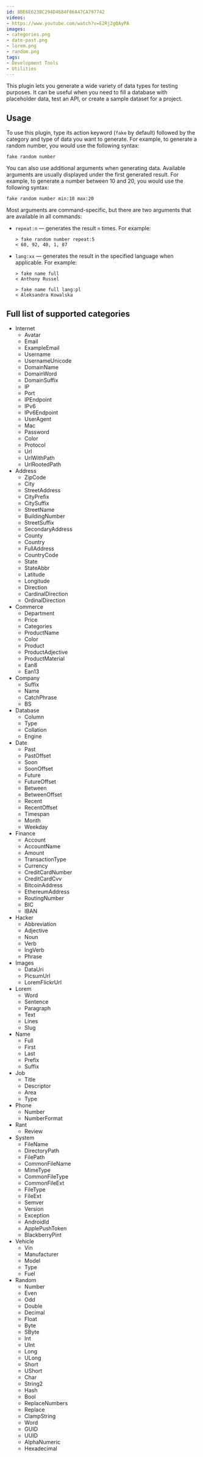 ```yaml
---
id: 8BE6E623BC294D4684F86A47CA797742
videos:
- https://www.youtube.com/watch?v=E2Rj2gQAyPA
images:
- categories.png
- date-past.png
- lorem.png
- random.png
tags:
- Development Tools
- Utilities
---
```


This plugin lets you generate a wide variety of data types for testing purposes. It can be useful when you need to fill a database with placeholder data, test an API, or create a sample dataset for a project.

## Usage

To use this plugin, type its action keyword (`fake` by default) followed by the category and type of data you want to generate. For example, to generate a random number, you would use the following syntax:

```
fake random number
```

You can also use additional arguments when generating data. Available arguments are usually displayed under the first generated result. For example, to generate a number between 10 and 20, you would use the following syntax:

```
fake random number min:10 max:20
```

Most arguments are command-specific, but there are two arguments that are available in all commands:

* `repeat:n` — generates the result `n` times. For example:
  ```
  > fake random number repeat:5
  < 60, 92, 40, 1, 87
  ```
* `lang:xx` — generates the result in the specified language when applicable. For example:
  ```
  > fake name full
  < Anthony Russel
  
  > fake name full lang:pl
  < Aleksandra Kowalska
  ```

## Full list of supported categories

* Internet
  * Avatar
  * Email
  * ExampleEmail
  * Username
  * UsernameUnicode
  * DomainName
  * DomainWord
  * DomainSuffix
  * IP
  * Port
  * IPEndpoint
  * IPv6
  * IPv6Endpoint
  * UserAgent
  * Mac
  * Password
  * Color
  * Protocol
  * Url
  * UrlWithPath
  * UrlRootedPath
* Address
  * ZipCode
  * City
  * StreetAddress
  * CityPrefix
  * CitySuffix
  * StreetName
  * BuildingNumber
  * StreetSuffix
  * SecondaryAddress
  * County
  * Country
  * FullAddress
  * CountryCode
  * State
  * StateAbbr
  * Latitude
  * Longitude
  * Direction
  * CardinalDirection
  * OrdinalDirection
* Commerce
  * Department
  * Price
  * Categories
  * ProductName
  * Color
  * Product
  * ProductAdjective
  * ProductMaterial
  * Ean8
  * Ean13
* Company
  * Suffix
  * Name
  * CatchPhrase
  * BS
* Database
  * Column
  * Type
  * Collation
  * Engine
* Date
  * Past
  * PastOffset
  * Soon
  * SoonOffset
  * Future
  * FutureOffset
  * Between
  * BetweenOffset
  * Recent
  * RecentOffset
  * Timespan
  * Month
  * Weekday
* Finance
  * Account
  * AccountName
  * Amount
  * TransactionType
  * Currency
  * CreditCardNumber
  * CreditCardCvv
  * BitcoinAddress
  * EthereumAddress
  * RoutingNumber
  * BIC
  * IBAN
* Hacker
  * Abbreviation
  * Adjective
  * Noun
  * Verb
  * IngVerb
  * Phrase
* Images
  * DataUri
  * PicsumUrl
  * LoremFlickrUrl
* Lorem
  * Word
  * Sentence
  * Paragraph
  * Text
  * Lines
  * Slug
* Name
  * Full
  * First
  * Last
  * Prefix
  * Suffix
* Job
  * Title
  * Descriptor
  * Area
  * Type
* Phone
  * Number
  * NumberFormat
* Rant
  * Review
* System
  * FileName
  * DirectoryPath
  * FilePath
  * CommonFileName
  * MimeType
  * CommonFileType
  * CommonFileExt
  * FileType
  * FileExt
  * Semver
  * Version
  * Exception
  * AndroidId
  * ApplePushToken
  * BlackberryPint
* Vehicle
  * Vin
  * Manufacturer
  * Model
  * Type
  * Fuel
* Random
  * Number
  * Even
  * Odd
  * Double
  * Decimal
  * Float
  * Byte
  * SByte
  * Int
  * UInt
  * Long
  * ULong
  * Short
  * UShort
  * Char
  * String2
  * Hash
  * Bool
  * ReplaceNumbers
  * Replace
  * ClampString
  * Word
  * GUID
  * UUID
  * AlphaNumeric
  * Hexadecimal
